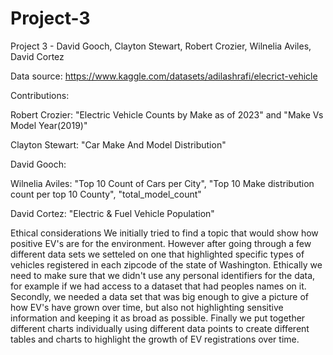 # Project-3
Project 3 - David Gooch, Clayton Stewart, Robert Crozier, Wilnelia Aviles, David Cortez

Data source: https://www.kaggle.com/datasets/adilashrafi/elecrict-vehicle

Contributions:

Robert Crozier:  "Electric Vehicle Counts by Make as of 2023" and "Make Vs Model Year(2019)"

Clayton Stewart: "Car Make And Model Distribution"

David Gooch: 

Wilnelia Aviles: "Top 10 Count of Cars per City", "Top 10 Make distribution count per top 10 County", "total_model_count"

David Cortez: "Electric & Fuel Vehicle Population"


Ethical considerations
We initially tried to find a topic that would show how positive EV's are for the environment. However after going through a few different data sets we setteled on one that highlighted specific types of vehicles registered in each zipcode of the state of Washington. Ethically we need to make sure that we didn't use any personal identifiers for the data, for example if we had access to a dataset that had peoples names on it. Secondly, we needed a data set that was big enough to give a picture of how EV's have grown over time, but also not highlighting sensitive information and keeping it as broad as possible. Finally we put together different charts individually using different data points to create different tables and charts to highlight the growth of EV registrations over time.  
